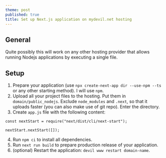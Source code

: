 ```yaml
---
theme: post
published: true
title: Set up Next.js application on mydevil.net hosting
---
```

## General

Quite possibly this will work on any other hosting provider that allows running Nodejs applications by executing a single file.

## Setup

1. Prepare your application (use `npx create-next-app dir --use-npm --ts` or any other starting method). I will use `npm`.
2. Upload all your project files to the hosting. Put them in `domain/public_nodejs`. Exclude `node_modules` and `.next`, so that it uploads faster (you can also make use of git repo). Enter the directory.
3. Create `app.js` file with the following content:
```
const nextStart = require("next/dist/cli/next-start");

nextStart.nextStart([]);
```
4. Run `npm ci` to install all dependencies.
5. Run `next run build` to prepare production release of your application.
6. (optional) Restart the application: `devil www restart domain-name`.